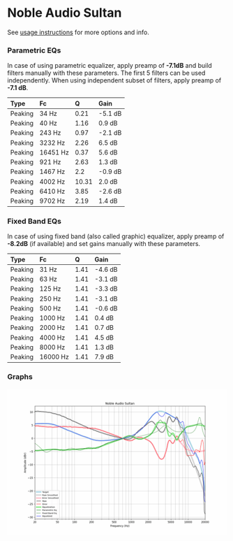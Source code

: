 # Noble Audio Sultan
See [usage instructions](https://github.com/jaakkopasanen/AutoEq#usage) for more options and info.

### Parametric EQs
In case of using parametric equalizer, apply preamp of **-7.1dB** and build filters manually
with these parameters. The first 5 filters can be used independently.
When using independent subset of filters, apply preamp of **-7.1 dB**.

| Type    | Fc       |     Q | Gain    |
|:--------|:---------|:------|:--------|
| Peaking | 34 Hz    |  0.21 | -5.1 dB |
| Peaking | 40 Hz    |  1.16 | 0.9 dB  |
| Peaking | 243 Hz   |  0.97 | -2.1 dB |
| Peaking | 3232 Hz  |  2.26 | 6.5 dB  |
| Peaking | 16451 Hz |  0.37 | 5.6 dB  |
| Peaking | 921 Hz   |  2.63 | 1.3 dB  |
| Peaking | 1467 Hz  |  2.2  | -0.9 dB |
| Peaking | 4002 Hz  | 10.31 | 2.0 dB  |
| Peaking | 6410 Hz  |  3.85 | -2.6 dB |
| Peaking | 9702 Hz  |  2.19 | 1.4 dB  |

### Fixed Band EQs
In case of using fixed band (also called graphic) equalizer, apply preamp of **-8.2dB**
(if available) and set gains manually with these parameters.

| Type    | Fc       |    Q | Gain    |
|:--------|:---------|:-----|:--------|
| Peaking | 31 Hz    | 1.41 | -4.6 dB |
| Peaking | 63 Hz    | 1.41 | -3.1 dB |
| Peaking | 125 Hz   | 1.41 | -3.3 dB |
| Peaking | 250 Hz   | 1.41 | -3.1 dB |
| Peaking | 500 Hz   | 1.41 | -0.6 dB |
| Peaking | 1000 Hz  | 1.41 | 0.4 dB  |
| Peaking | 2000 Hz  | 1.41 | 0.7 dB  |
| Peaking | 4000 Hz  | 1.41 | 4.5 dB  |
| Peaking | 8000 Hz  | 1.41 | 1.3 dB  |
| Peaking | 16000 Hz | 1.41 | 7.9 dB  |

### Graphs
![](./Noble%20Audio%20Sultan.png)
